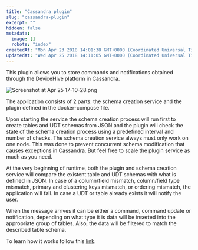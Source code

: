 ```yaml
---
title: "Cassandra plugin"
slug: "cassandra-plugin"
excerpt: ""
hidden: false
metadata: 
  image: []
  robots: "index"
createdAt: "Mon Apr 23 2018 14:01:38 GMT+0000 (Coordinated Universal Time)"
updatedAt: "Wed Apr 25 2018 14:11:05 GMT+0000 (Coordinated Universal Time)"
---
```

This plugin allows you to store commands and notifications obtained through the DeviceHive platform in Cassandra. 

![](https://files.readme.io/1575091-Screenshot_at_Apr_25_17-10-28.png "Screenshot at Apr 25 17-10-28.png")

The application consists of 2 parts: the schema creation service and the plugin defined in the docker-compose file. 

Upon starting the service the schema creation process will run first to create tables and UDT schemas from JSON and the plugin will check the state of the schema creation process using a predefined interval and number of checks. The schema creation service always must only work on one node. This was done to prevent concurrent schema modification that causes exceptions in Cassandra. But feel free to scale the plugin service as much as you need. 

At the very beginning of runtime, both the plugin and schema creation service will compare the existent table and UDT schemas with what is defined in JSON. In case of a column/field mismatch, column/field type mismatch, primary and clustering keys mismatch, or ordering mismatch, the application will fail. In case a UDT or table already exists it will notify the user. 

When the message arrives it can be either a command, command update or notification, depending on what type it is data will be inserted into the appropriate group of tables. Also, the data will be filtered to match the described table schema.

To learn how it works follow this [link](https://github.com/devicehive/devicehive-plugin-cassandra-node).
